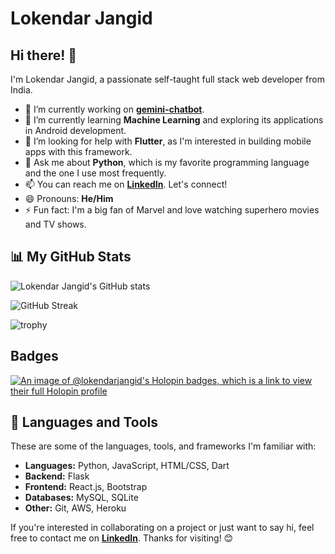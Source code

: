 # Lokendar Jangid

## Hi there! 👋

I'm Lokendar Jangid, a passionate self-taught full stack web developer from India.

- 🔭 I’m currently working on [**gemini-chatbot**](https://github.com/lokendarjangid/gemini-chat).
- 🌱 I’m currently learning **Machine Learning** and exploring its applications in Android development.
- 🤔 I’m looking for help with **Flutter**, as I'm interested in building mobile apps with this framework.
- 💬 Ask me about **Python**, which is my favorite programming language and the one I use most frequently.
- 📫 You can reach me on [**LinkedIn**](https://linkedin.com/in/lokendar-jangid). Let's connect!
- 😄 Pronouns: **He/Him**
- ⚡ Fun fact: I'm a big fan of Marvel and love watching superhero movies and TV shows.

## 📊 My GitHub Stats

![Lokendar Jangid's GitHub stats](https://github-readme-stats.vercel.app/api?username=lokendarjangid&show_icons=true&theme=radical)

![GitHub Streak](https://streak-stats.demolab.com?user=lokendarjangid&theme=radical)

![trophy](https://github-profile-trophy.vercel.app/?username=lokendarjangid&theme=radical)

## Badges
[![An image of @lokendarjangid's Holopin badges, which is a link to view their full Holopin profile](https://holopin.me/lokendarjangid)](https://holopin.io/@lokendarjangid)

## 🚀 Languages and Tools

These are some of the languages, tools, and frameworks I'm familiar with:
<!--- List of tools and frameworks here --->
* **Languages:** Python, JavaScript, HTML/CSS, Dart
* **Backend:** Flask
* **Frontend:** React.js, Bootstrap
* **Databases:** MySQL, SQLite
* **Other:** Git, AWS, Heroku

If you're interested in collaborating on a project or just want to say hi, feel free to contact me on [**LinkedIn**](https://linkedin.com/in/lokendar-jangid). Thanks for visiting! 😊
